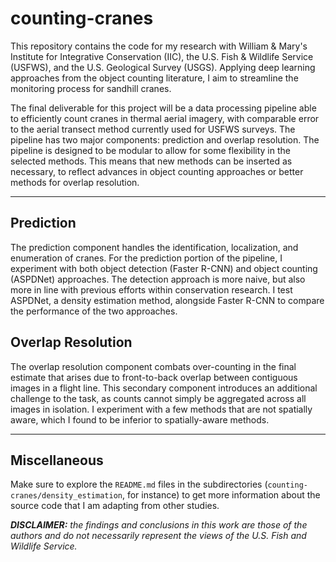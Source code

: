 # counting-cranes

This repository contains the code for my research with William & Mary's Institute for Integrative Conservation (IIC), the U.S. Fish & Wildlife Service (USFWS), and the U.S. Geological Survey (USGS). Applying deep learning approaches from the object counting literature, I aim to streamline the monitoring process for sandhill cranes. 

The final deliverable for this project will be a data processing pipeline able to efficiently count cranes in thermal aerial imagery, with comparable error to the aerial transect method currently used for USFWS surveys. The pipeline has two major components: prediction and overlap resolution. The pipeline is designed to be modular to allow for some flexibility in the selected methods. This means that new methods can be inserted as necessary, to reflect advances in object counting approaches or better methods for overlap resolution.

-----

## Prediction

The prediction component handles the identification, localization, and enumeration of cranes. For the prediction portion of the pipeline, I experiment with both object detection (Faster R-CNN) and object counting (ASPDNet) approaches. The detection approach is more naive, but also more in line with previous efforts within conservation research. I test ASPDNet, a density estimation method, alongside Faster R-CNN to compare the performance of the two approaches.

## Overlap Resolution

The overlap resolution component combats over-counting in the final estimate that arises due to front-to-back overlap between contiguous images in a flight line. This secondary component introduces an additional challenge to the task, as counts cannot simply be aggregated across all images in isolation. I experiment with a few methods that are not spatially aware, which I found to be inferior to spatially-aware methods. 

-----

## Miscellaneous

Make sure to explore the `README.md` files in the subdirectories (`counting-cranes/density_estimation`, for instance) to get more information about the source code that I am adapting from other studies.

_**DISCLAIMER:** the findings and conclusions in this work are those of the authors and do not necessarily represent the views of the U.S. Fish and Wildlife Service._
